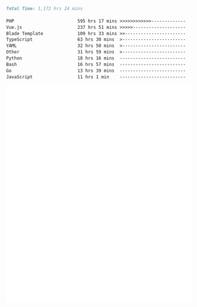 <!--START_SECTION:waka-->

```markdown
Total Time: 1,172 hrs 24 mins

PHP                        595 hrs 17 mins >>>>>>>>>>>>-------------   49.43 %
Vue.js                     237 hrs 51 mins >>>>>--------------------   19.75 %
Blade Template             109 hrs 33 mins >>-----------------------   09.10 %
TypeScript                 63 hrs 30 mins  >------------------------   05.27 %
YAML                       32 hrs 50 mins  >------------------------   02.73 %
Other                      31 hrs 59 mins  >------------------------   02.66 %
Python                     18 hrs 16 mins  -------------------------   01.52 %
Bash                       16 hrs 57 mins  -------------------------   01.41 %
Go                         13 hrs 39 mins  -------------------------   01.13 %
JavaScript                 11 hrs 1 min    -------------------------   00.92 %
```

<!--END_SECTION:waka-->
<p align="center">
    <img src="https://raw.githubusercontent.com/rjp2525/rjp2525/output/generated/overview.svg">
    <img src="https://raw.githubusercontent.com/rjp2525/rjp2525/output/generated/languages.svg">
</p>
